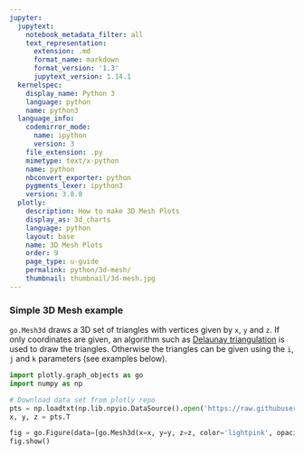 ```yaml
---
jupyter:
  jupytext:
    notebook_metadata_filter: all
    text_representation:
      extension: .md
      format_name: markdown
      format_version: '1.3'
      jupytext_version: 1.14.1
  kernelspec:
    display_name: Python 3
    language: python
    name: python3
  language_info:
    codemirror_mode:
      name: ipython
      version: 3
    file_extension: .py
    mimetype: text/x-python
    name: python
    nbconvert_exporter: python
    pygments_lexer: ipython3
    version: 3.8.8
  plotly:
    description: How to make 3D Mesh Plots
    display_as: 3d_charts
    language: python
    layout: base
    name: 3D Mesh Plots
    order: 9
    page_type: u-guide
    permalink: python/3d-mesh/
    thumbnail: thumbnail/3d-mesh.jpg
---
```


### Simple 3D Mesh example ###

`go.Mesh3d` draws a 3D set of triangles with vertices given by `x`, `y` and `z`. If only coordinates are given, an algorithm such as [Delaunay triangulation](https://en.wikipedia.org/wiki/Delaunay_triangulation) is used to draw the triangles. Otherwise the triangles can be given using the `i`, `j` and `k` parameters (see examples below).

```python
import plotly.graph_objects as go
import numpy as np

# Download data set from plotly repo
pts = np.loadtxt(np.lib.npyio.DataSource().open('https://raw.githubusercontent.com/plotly/datasets/master/mesh_dataset.txt'))
x, y, z = pts.T

fig = go.Figure(data=[go.Mesh3d(x=x, y=y, z=z, color='lightpink', opacity=0.50)])
fig.show()
```
<div>                        <script type="text/javascript">window.PlotlyConfig = {MathJaxConfig: 'local'};</script>
        <script charset="utf-8" src="https://cdn.plot.ly/plotly-3.1.0.min.js" integrity="sha256-Ei4740bWZhaUTQuD6q9yQlgVCMPBz6CZWhevDYPv93A=" crossorigin="anonymous"></script>                <div id="plotly-div-1" class="plotly-graph-div" style="height:100%; width:100%;"></div>            <script type="text/javascript">                window.PLOTLYENV=window.PLOTLYENV || {};                                if (document.getElementById("plotly-div-1")) {                    Plotly.newPlot(                        "plotly-div-1",                        [{"color":"lightpink","opacity":0.5,"x":{"dtype":"f8","bdata":"PrDjv0AQ5j\u002fgZYaNsn7eP\u002fTDCOHRxuI\u002fZi5weawZ8T\u002ff+NozSwL3Px3MJsCwvPc\u002fTFXa4hqf8j\u002fx8QnZedv3P1WjVwOUhv8\u002fYcQ+ARRj\u002fz8j+N9Kdiz9PxcQWg9f5v0\u002fHhuBeF3\u002f9j8exTnq6PjzPwWoqWVrvfE\u002fGR2QhH27+j+dnKG44w34PyQqVDcXf\u002fY\u002fDAdCsoCJ\u002fz9CJEOOraf9P982UyEeyfU\u002f9MKdCyM98j97h9uhYTH\u002fP5WbqKW5lQJA2nQEcLN4BEB7Ss6JPTQFQGzPLAlQcwNAYvay7bQ1AEBxIY\u002fgRor\u002fP\u002fchb7n6sfI\u002fsi5uowF89T9Ple8ZiRDyPw3GiESh5es\u002fgqynVl9d6z9SuB6F61HZP+tVZHRA0vA\u002fVHHjFvPz9D+Yw+47hgf+P2tiga\u002fo9gRAKjv9oC4SBEDeyafHtiwFQMKlY84zlgNAA85SspzE+T9+ObNdoc\u002f+P6hXyjLEsf4\u002fhjsXRnqR\u002fj\u002fyCdl5G5sDQHKIuDmVDANAZohjXdxGAUDYg0nx8QkDQCLjUSrhCQJAj8L1KFyPAkAtQrEVNC37PyQKLev+cfg\u002fOs\u002fYl2x8+D9UqdkDrcD6P14T0hqDjvg\u002fghspWyQt\u002fj8NcEG2LH8AQNBf6BGjBwFANPYlGw92AEDEeqNWmD4BQDoF+dnIlQVAaqFkcmqHCEA7\u002faAuUmgPQKX0TC8x9hBAlj0JbM5BD0Beud42UwEOQGeAC7JlWQdANV1PdF3YB0AF\u002fBpJgvAHQDtT6LzGrgVAKXtLOV+MBUDuCRLb3eMCQHP3OT5aXP4\u002fITtvY7PDAkAHflTDfg8AQITVWMLamPk\u002fQkP\u002fBBfr8j9kldIzvYT3P4oipG5nX\u002fc\u002fAfvo1JXP8T+hEAGHUCXsP8TMPo9RnvU\u002f9+Y3TDRI9j\u002f4F0FjJtH+P5ePpKSHYfM\u002fZOlDF9Q37T+JsyJqos\u002f1P+wWgbG+QQBATdnpB3XR+z9716Avvf3zP2yXNhyWhuM\u002fMnOBy2NN6z\u002fHD5VGzGzpP2UcI9kjVOQ\u002fIxEawcZ14T9yo8haQ6nBPyJseHqlrOE\u002fBg\u002fTvrm\u002f2j8="},"y":{"dtype":"f8","bdata":"ABsQIa6cjb\u002fcuMX83NDEP82wUdZvJro\u002fcO8a9KW35T997C5QUuDlPx8sY0M3+8E\u002fe9l22hoRwD8xsfm4NlTUP97GZkeq79g\u002fEATI0LGDwj9MNbOWAtLTPyVATS1b68U\u002fDk5Ev7b+6D+v7ILBNXfbP1RW0\u002fVE180\u002fWOIBZVOutL9dMSO8PQjHv5IgXAGFepo\u002fvFtZorPM0z+pwTQMHxHlP3eC\u002fde5adw\u002fUgslk1O79D+t3AvMCoXwP+pb5nRZTOU\u002f+Db92Y8UzT8D0v4HWCvqP6Rt\u002fInKBvM\u002fFJLM6h2u8j+bWUsBaf\u002ffP1K5iVqa2+U\u002foZ+p1y2C5T86W0BoPXzHP0aZDTLJyLE\u002fStQLPs3J4j\u002fik04kmGrjPwRZT62+uuk\u002fFD\u002fG3LWE5T+C\u002fde5aTPgP6GCwwsi0uE\u002fPLznwHKE3D+\u002ftRMlIZHEP0iLM4Y5QWu\u002fCyjU00fgnz8cB14td2bav9+kaVA0D9a\u002f3NYWnpeKz7+044bfTTfnvyjv42iObPO\u002fAwgfSrRk+L+0Imqiz4f9vy4gtB6+TPS\u002fdmwE4nW98r\u002fswDkjSrvzvyRCI9i4\u002fvW\u002fqZ83Famw9b\u002f44SAhylfyvyLgEKrUrPK\u002fEvsEUIys67\u002ftZdtpa0Tfv7r4254gscM\u002f4ue\u002fB69d0z8TgeofRDLiPyxGXWvvU8c\u002f3ZiesMQD4j\u002f0\u002fj9OmDDQPzigpSvYRsy\u002fFQK5xJEH1b\u002fkLOxph7\u002fIv8VztoDQes6\u002fJ2w\u002fGePD0D8UJoxmZfu0Py+ob5nTZd+\u002fKh4X1SKi0L9WZHRAEvbHv4ZzDTM0nqC\u002faccNv5tuqT\u002fxnZj1Yii\u002fPyxlGeJYF7u\u002fy0i9p3La57\u002fVy+80mXHpv\u002fnaM0sC1Ny\u002f\u002fFbrxOV44L\u002fFc7aA0Hrkv6a3PxcNGdW\u002fY1+y8WCLy78vbqMBvAXYvwuz0M5pVvO\u002f0A1N2ekH8b8LKT+p9mn1vzYgQlw5e\u002fa\u002fstR6v9FO97900CUcesv0v7poyHiUyvO\u002feO+oMSHm3r\u002fXMa64OCrWvxE10eejDOa\u002fNnNIaqHk6r9vKlJhbKHyv8a\u002fz7hw4PO\u002f9ODurN22\u002fL8="},"z":{"dtype":"f8","bdata":"niXICKhw2z\u002fWcfxQacTcP4mWPJ6Wn+g\u002fNSTusfRh8D\u002fueJPfohPoP4ttUtFYO\u002fY\u002fLV4sDJGT8T+5OZUMAFXoP8fZdARwM+Q\u002fvcgE\u002fBpJ0D96Nqs+V1vDP\u002ftXVpqUgsS\u002f7WRwlLw64r89fQT+8HPpv6rTgayn1ue\u002fW0QUkzdA6r+kUBa+vlbpv0bOwp52+O6\u002f8bp+wW7Y5L8PRYE+kSflv7oQqz\u002fCMMC\u002fzuLFwhA5vT+4c2GkF7XaPwH4p1SJsuM\u002fgjl6\u002fN6m2D\u002fy7PKtD+vHP0ku\u002fyH99rW\u002fUtSZe0j4vr\u002fD1JY6yOuhv6wb746M1dO\u002fNwAbECGuyr8czvxqDhDfvx\u002fXhopxfue\u002fJ0pCIm1j4r8ujspN1BLwvziB6bRuA\u002fS\u002fhbUxdsLL8r+Fd7mI7wT2v9hit88qc\u002fi\u002fqRWm7zUE+L9Qi8HDtK\u002f5v3tq9dVVAf6\u002fGonQCDaOAMBhbvdynxwBwIUlHlA2ZQLA6lxRSgj2AcBV+3Q8ZqAGwNmyfF2GfwbAhIB8CRX8BsAx7gbRWhEGwEjeOZShKgjAyAbSxabVDMBDxqNUwvMKwOZ1xCEbKAvA6N7DJcddCsA89x4uOU4IwEROX8\u002fXLA3Ax7q4jQYwDMBsdqT6zi8KwN3PKcjPpgjAzF1LyAedBcBGXtbEAr8FwD0pkxraAAfA1J0nnrNFB8DtuUxNghcIwMvz4O6sXQbA5+CZ0CRxA8BREaeTbFUBwPD8ogT9JQHAGNLhIYy\u002fAcCEhChf0GIBwNnts8pMaf2\u002fKZfGL7zS+b8gX0IFh1fzv5M16iEaXem\u002fUN8yp8ui8r+gUbr0L0nxv6Tk1TkGZPG\u002figPo9\u002f0b7L+a7J+nAQPiv4Z1492RMeO\u002f4Ec17PdE4L\u002fW5ZSAmITlv2vVrglpjeq\u002fll6bjZUY47+YbaetEcHhvwWjkjoBzeG\u002f4BPrVPme37\u002fxgR3\u002fBYLOv8VztoDQetW\u002fxSCwcmiRnT\u002fKplzhXS66P5MYBFYOLdQ\u002f1J6Sc2IPxT9XBWoxeJjdv7luSnmthN+\u002fmYBfI0kQ1r\u002fpKAezCTDhvz6WPnRBfd6\u002f7GrylNV00r8="},"type":"mesh3d"}],                        {"template":{"data":{"histogram2dcontour":[{"type":"histogram2dcontour","colorbar":{"outlinewidth":0,"ticks":""},"colorscale":[[0.0,"#0d0887"],[0.1111111111111111,"#46039f"],[0.2222222222222222,"#7201a8"],[0.3333333333333333,"#9c179e"],[0.4444444444444444,"#bd3786"],[0.5555555555555556,"#d8576b"],[0.6666666666666666,"#ed7953"],[0.7777777777777778,"#fb9f3a"],[0.8888888888888888,"#fdca26"],[1.0,"#f0f921"]]}],"choropleth":[{"type":"choropleth","colorbar":{"outlinewidth":0,"ticks":""}}],"histogram2d":[{"type":"histogram2d","colorbar":{"outlinewidth":0,"ticks":""},"colorscale":[[0.0,"#0d0887"],[0.1111111111111111,"#46039f"],[0.2222222222222222,"#7201a8"],[0.3333333333333333,"#9c179e"],[0.4444444444444444,"#bd3786"],[0.5555555555555556,"#d8576b"],[0.6666666666666666,"#ed7953"],[0.7777777777777778,"#fb9f3a"],[0.8888888888888888,"#fdca26"],[1.0,"#f0f921"]]}],"heatmap":[{"type":"heatmap","colorbar":{"outlinewidth":0,"ticks":""},"colorscale":[[0.0,"#0d0887"],[0.1111111111111111,"#46039f"],[0.2222222222222222,"#7201a8"],[0.3333333333333333,"#9c179e"],[0.4444444444444444,"#bd3786"],[0.5555555555555556,"#d8576b"],[0.6666666666666666,"#ed7953"],[0.7777777777777778,"#fb9f3a"],[0.8888888888888888,"#fdca26"],[1.0,"#f0f921"]]}],"contourcarpet":[{"type":"contourcarpet","colorbar":{"outlinewidth":0,"ticks":""}}],"contour":[{"type":"contour","colorbar":{"outlinewidth":0,"ticks":""},"colorscale":[[0.0,"#0d0887"],[0.1111111111111111,"#46039f"],[0.2222222222222222,"#7201a8"],[0.3333333333333333,"#9c179e"],[0.4444444444444444,"#bd3786"],[0.5555555555555556,"#d8576b"],[0.6666666666666666,"#ed7953"],[0.7777777777777778,"#fb9f3a"],[0.8888888888888888,"#fdca26"],[1.0,"#f0f921"]]}],"surface":[{"type":"surface","colorbar":{"outlinewidth":0,"ticks":""},"colorscale":[[0.0,"#0d0887"],[0.1111111111111111,"#46039f"],[0.2222222222222222,"#7201a8"],[0.3333333333333333,"#9c179e"],[0.4444444444444444,"#bd3786"],[0.5555555555555556,"#d8576b"],[0.6666666666666666,"#ed7953"],[0.7777777777777778,"#fb9f3a"],[0.8888888888888888,"#fdca26"],[1.0,"#f0f921"]]}],"mesh3d":[{"type":"mesh3d","colorbar":{"outlinewidth":0,"ticks":""}}],"scatter":[{"fillpattern":{"fillmode":"overlay","size":10,"solidity":0.2},"type":"scatter"}],"parcoords":[{"type":"parcoords","line":{"colorbar":{"outlinewidth":0,"ticks":""}}}],"scatterpolargl":[{"type":"scatterpolargl","marker":{"colorbar":{"outlinewidth":0,"ticks":""}}}],"bar":[{"error_x":{"color":"#2a3f5f"},"error_y":{"color":"#2a3f5f"},"marker":{"line":{"color":"#E5ECF6","width":0.5},"pattern":{"fillmode":"overlay","size":10,"solidity":0.2}},"type":"bar"}],"scattergeo":[{"type":"scattergeo","marker":{"colorbar":{"outlinewidth":0,"ticks":""}}}],"scatterpolar":[{"type":"scatterpolar","marker":{"colorbar":{"outlinewidth":0,"ticks":""}}}],"histogram":[{"marker":{"pattern":{"fillmode":"overlay","size":10,"solidity":0.2}},"type":"histogram"}],"scattergl":[{"type":"scattergl","marker":{"colorbar":{"outlinewidth":0,"ticks":""}}}],"scatter3d":[{"type":"scatter3d","line":{"colorbar":{"outlinewidth":0,"ticks":""}},"marker":{"colorbar":{"outlinewidth":0,"ticks":""}}}],"scattermap":[{"type":"scattermap","marker":{"colorbar":{"outlinewidth":0,"ticks":""}}}],"scattermapbox":[{"type":"scattermapbox","marker":{"colorbar":{"outlinewidth":0,"ticks":""}}}],"scatterternary":[{"type":"scatterternary","marker":{"colorbar":{"outlinewidth":0,"ticks":""}}}],"scattercarpet":[{"type":"scattercarpet","marker":{"colorbar":{"outlinewidth":0,"ticks":""}}}],"carpet":[{"aaxis":{"endlinecolor":"#2a3f5f","gridcolor":"white","linecolor":"white","minorgridcolor":"white","startlinecolor":"#2a3f5f"},"baxis":{"endlinecolor":"#2a3f5f","gridcolor":"white","linecolor":"white","minorgridcolor":"white","startlinecolor":"#2a3f5f"},"type":"carpet"}],"table":[{"cells":{"fill":{"color":"#EBF0F8"},"line":{"color":"white"}},"header":{"fill":{"color":"#C8D4E3"},"line":{"color":"white"}},"type":"table"}],"barpolar":[{"marker":{"line":{"color":"#E5ECF6","width":0.5},"pattern":{"fillmode":"overlay","size":10,"solidity":0.2}},"type":"barpolar"}],"pie":[{"automargin":true,"type":"pie"}]},"layout":{"autotypenumbers":"strict","colorway":["#636efa","#EF553B","#00cc96","#ab63fa","#FFA15A","#19d3f3","#FF6692","#B6E880","#FF97FF","#FECB52"],"font":{"color":"#2a3f5f"},"hovermode":"closest","hoverlabel":{"align":"left"},"paper_bgcolor":"white","plot_bgcolor":"#E5ECF6","polar":{"bgcolor":"#E5ECF6","angularaxis":{"gridcolor":"white","linecolor":"white","ticks":""},"radialaxis":{"gridcolor":"white","linecolor":"white","ticks":""}},"ternary":{"bgcolor":"#E5ECF6","aaxis":{"gridcolor":"white","linecolor":"white","ticks":""},"baxis":{"gridcolor":"white","linecolor":"white","ticks":""},"caxis":{"gridcolor":"white","linecolor":"white","ticks":""}},"coloraxis":{"colorbar":{"outlinewidth":0,"ticks":""}},"colorscale":{"sequential":[[0.0,"#0d0887"],[0.1111111111111111,"#46039f"],[0.2222222222222222,"#7201a8"],[0.3333333333333333,"#9c179e"],[0.4444444444444444,"#bd3786"],[0.5555555555555556,"#d8576b"],[0.6666666666666666,"#ed7953"],[0.7777777777777778,"#fb9f3a"],[0.8888888888888888,"#fdca26"],[1.0,"#f0f921"]],"sequentialminus":[[0.0,"#0d0887"],[0.1111111111111111,"#46039f"],[0.2222222222222222,"#7201a8"],[0.3333333333333333,"#9c179e"],[0.4444444444444444,"#bd3786"],[0.5555555555555556,"#d8576b"],[0.6666666666666666,"#ed7953"],[0.7777777777777778,"#fb9f3a"],[0.8888888888888888,"#fdca26"],[1.0,"#f0f921"]],"diverging":[[0,"#8e0152"],[0.1,"#c51b7d"],[0.2,"#de77ae"],[0.3,"#f1b6da"],[0.4,"#fde0ef"],[0.5,"#f7f7f7"],[0.6,"#e6f5d0"],[0.7,"#b8e186"],[0.8,"#7fbc41"],[0.9,"#4d9221"],[1,"#276419"]]},"xaxis":{"gridcolor":"white","linecolor":"white","ticks":"","title":{"standoff":15},"zerolinecolor":"white","automargin":true,"zerolinewidth":2},"yaxis":{"gridcolor":"white","linecolor":"white","ticks":"","title":{"standoff":15},"zerolinecolor":"white","automargin":true,"zerolinewidth":2},"scene":{"xaxis":{"backgroundcolor":"#E5ECF6","gridcolor":"white","linecolor":"white","showbackground":true,"ticks":"","zerolinecolor":"white","gridwidth":2},"yaxis":{"backgroundcolor":"#E5ECF6","gridcolor":"white","linecolor":"white","showbackground":true,"ticks":"","zerolinecolor":"white","gridwidth":2},"zaxis":{"backgroundcolor":"#E5ECF6","gridcolor":"white","linecolor":"white","showbackground":true,"ticks":"","zerolinecolor":"white","gridwidth":2}},"shapedefaults":{"line":{"color":"#2a3f5f"}},"annotationdefaults":{"arrowcolor":"#2a3f5f","arrowhead":0,"arrowwidth":1},"geo":{"bgcolor":"white","landcolor":"#E5ECF6","subunitcolor":"white","showland":true,"showlakes":true,"lakecolor":"white"},"title":{"x":0.05},"mapbox":{"style":"light"}}}},                        {"responsive": true}                    )                };            </script>        </div>

### 3D Mesh example with Alphahull


The `alphahull` parameter sets the shape of the mesh. If the value is -1 (default value) then [Delaunay triangulation](https://en.wikipedia.org/wiki/Delaunay_triangulation) is used. If >0 then the [alpha-shape algorithm](https://en.wikipedia.org/wiki/Alpha_shape) is used. If 0, the [convex hull](https://en.wikipedia.org/wiki/Convex_hull) is represented (resulting in a convex body).

```python
import plotly.graph_objects as go
import numpy as np

pts = np.loadtxt(np.lib.npyio.DataSource().open('https://raw.githubusercontent.com/plotly/datasets/master/mesh_dataset.txt'))
x, y, z = pts.T

fig = go.Figure(data=[go.Mesh3d(x=x, y=y, z=z,
                   alphahull=5,
                   opacity=0.4,
                   color='cyan')])
fig.show()
```
<div>                        <script type="text/javascript">window.PlotlyConfig = {MathJaxConfig: 'local'};</script>
        <script charset="utf-8" src="https://cdn.plot.ly/plotly-3.1.0.min.js" integrity="sha256-Ei4740bWZhaUTQuD6q9yQlgVCMPBz6CZWhevDYPv93A=" crossorigin="anonymous"></script>                <div id="plotly-div-2" class="plotly-graph-div" style="height:100%; width:100%;"></div>            <script type="text/javascript">                window.PLOTLYENV=window.PLOTLYENV || {};                                if (document.getElementById("plotly-div-2")) {                    Plotly.newPlot(                        "plotly-div-2",                        [{"alphahull":5,"color":"cyan","opacity":0.4,"x":{"dtype":"f8","bdata":"PrDjv0AQ5j\u002fgZYaNsn7eP\u002fTDCOHRxuI\u002fZi5weawZ8T\u002ff+NozSwL3Px3MJsCwvPc\u002fTFXa4hqf8j\u002fx8QnZedv3P1WjVwOUhv8\u002fYcQ+ARRj\u002fz8j+N9Kdiz9PxcQWg9f5v0\u002fHhuBeF3\u002f9j8exTnq6PjzPwWoqWVrvfE\u002fGR2QhH27+j+dnKG44w34PyQqVDcXf\u002fY\u002fDAdCsoCJ\u002fz9CJEOOraf9P982UyEeyfU\u002f9MKdCyM98j97h9uhYTH\u002fP5WbqKW5lQJA2nQEcLN4BEB7Ss6JPTQFQGzPLAlQcwNAYvay7bQ1AEBxIY\u002fgRor\u002fP\u002fchb7n6sfI\u002fsi5uowF89T9Ple8ZiRDyPw3GiESh5es\u002fgqynVl9d6z9SuB6F61HZP+tVZHRA0vA\u002fVHHjFvPz9D+Yw+47hgf+P2tiga\u002fo9gRAKjv9oC4SBEDeyafHtiwFQMKlY84zlgNAA85SspzE+T9+ObNdoc\u002f+P6hXyjLEsf4\u002fhjsXRnqR\u002fj\u002fyCdl5G5sDQHKIuDmVDANAZohjXdxGAUDYg0nx8QkDQCLjUSrhCQJAj8L1KFyPAkAtQrEVNC37PyQKLev+cfg\u002fOs\u002fYl2x8+D9UqdkDrcD6P14T0hqDjvg\u002fghspWyQt\u002fj8NcEG2LH8AQNBf6BGjBwFANPYlGw92AEDEeqNWmD4BQDoF+dnIlQVAaqFkcmqHCEA7\u002faAuUmgPQKX0TC8x9hBAlj0JbM5BD0Beud42UwEOQGeAC7JlWQdANV1PdF3YB0AF\u002fBpJgvAHQDtT6LzGrgVAKXtLOV+MBUDuCRLb3eMCQHP3OT5aXP4\u002fITtvY7PDAkAHflTDfg8AQITVWMLamPk\u002fQkP\u002fBBfr8j9kldIzvYT3P4oipG5nX\u002fc\u002fAfvo1JXP8T+hEAGHUCXsP8TMPo9RnvU\u002f9+Y3TDRI9j\u002f4F0FjJtH+P5ePpKSHYfM\u002fZOlDF9Q37T+JsyJqos\u002f1P+wWgbG+QQBATdnpB3XR+z9716Avvf3zP2yXNhyWhuM\u002fMnOBy2NN6z\u002fHD5VGzGzpP2UcI9kjVOQ\u002fIxEawcZ14T9yo8haQ6nBPyJseHqlrOE\u002fBg\u002fTvrm\u002f2j8="},"y":{"dtype":"f8","bdata":"ABsQIa6cjb\u002fcuMX83NDEP82wUdZvJro\u002fcO8a9KW35T997C5QUuDlPx8sY0M3+8E\u002fe9l22hoRwD8xsfm4NlTUP97GZkeq79g\u002fEATI0LGDwj9MNbOWAtLTPyVATS1b68U\u002fDk5Ev7b+6D+v7ILBNXfbP1RW0\u002fVE180\u002fWOIBZVOutL9dMSO8PQjHv5IgXAGFepo\u002fvFtZorPM0z+pwTQMHxHlP3eC\u002fde5adw\u002fUgslk1O79D+t3AvMCoXwP+pb5nRZTOU\u002f+Db92Y8UzT8D0v4HWCvqP6Rt\u002fInKBvM\u002fFJLM6h2u8j+bWUsBaf\u002ffP1K5iVqa2+U\u002foZ+p1y2C5T86W0BoPXzHP0aZDTLJyLE\u002fStQLPs3J4j\u002fik04kmGrjPwRZT62+uuk\u002fFD\u002fG3LWE5T+C\u002fde5aTPgP6GCwwsi0uE\u002fPLznwHKE3D+\u002ftRMlIZHEP0iLM4Y5QWu\u002fCyjU00fgnz8cB14td2bav9+kaVA0D9a\u002f3NYWnpeKz7+044bfTTfnvyjv42iObPO\u002fAwgfSrRk+L+0Imqiz4f9vy4gtB6+TPS\u002fdmwE4nW98r\u002fswDkjSrvzvyRCI9i4\u002fvW\u002fqZ83Famw9b\u002f44SAhylfyvyLgEKrUrPK\u002fEvsEUIys67\u002ftZdtpa0Tfv7r4254gscM\u002f4ue\u002fB69d0z8TgeofRDLiPyxGXWvvU8c\u002f3ZiesMQD4j\u002f0\u002fj9OmDDQPzigpSvYRsy\u002fFQK5xJEH1b\u002fkLOxph7\u002fIv8VztoDQes6\u002fJ2w\u002fGePD0D8UJoxmZfu0Py+ob5nTZd+\u002fKh4X1SKi0L9WZHRAEvbHv4ZzDTM0nqC\u002faccNv5tuqT\u002fxnZj1Yii\u002fPyxlGeJYF7u\u002fy0i9p3La57\u002fVy+80mXHpv\u002fnaM0sC1Ny\u002f\u002fFbrxOV44L\u002fFc7aA0Hrkv6a3PxcNGdW\u002fY1+y8WCLy78vbqMBvAXYvwuz0M5pVvO\u002f0A1N2ekH8b8LKT+p9mn1vzYgQlw5e\u002fa\u002fstR6v9FO97900CUcesv0v7poyHiUyvO\u002feO+oMSHm3r\u002fXMa64OCrWvxE10eejDOa\u002fNnNIaqHk6r9vKlJhbKHyv8a\u002fz7hw4PO\u002f9ODurN22\u002fL8="},"z":{"dtype":"f8","bdata":"niXICKhw2z\u002fWcfxQacTcP4mWPJ6Wn+g\u002fNSTusfRh8D\u002fueJPfohPoP4ttUtFYO\u002fY\u002fLV4sDJGT8T+5OZUMAFXoP8fZdARwM+Q\u002fvcgE\u002fBpJ0D96Nqs+V1vDP\u002ftXVpqUgsS\u002f7WRwlLw64r89fQT+8HPpv6rTgayn1ue\u002fW0QUkzdA6r+kUBa+vlbpv0bOwp52+O6\u002f8bp+wW7Y5L8PRYE+kSflv7oQqz\u002fCMMC\u002fzuLFwhA5vT+4c2GkF7XaPwH4p1SJsuM\u002fgjl6\u002fN6m2D\u002fy7PKtD+vHP0ku\u002fyH99rW\u002fUtSZe0j4vr\u002fD1JY6yOuhv6wb746M1dO\u002fNwAbECGuyr8czvxqDhDfvx\u002fXhopxfue\u002fJ0pCIm1j4r8ujspN1BLwvziB6bRuA\u002fS\u002fhbUxdsLL8r+Fd7mI7wT2v9hit88qc\u002fi\u002fqRWm7zUE+L9Qi8HDtK\u002f5v3tq9dVVAf6\u002fGonQCDaOAMBhbvdynxwBwIUlHlA2ZQLA6lxRSgj2AcBV+3Q8ZqAGwNmyfF2GfwbAhIB8CRX8BsAx7gbRWhEGwEjeOZShKgjAyAbSxabVDMBDxqNUwvMKwOZ1xCEbKAvA6N7DJcddCsA89x4uOU4IwEROX8\u002fXLA3Ax7q4jQYwDMBsdqT6zi8KwN3PKcjPpgjAzF1LyAedBcBGXtbEAr8FwD0pkxraAAfA1J0nnrNFB8DtuUxNghcIwMvz4O6sXQbA5+CZ0CRxA8BREaeTbFUBwPD8ogT9JQHAGNLhIYy\u002fAcCEhChf0GIBwNnts8pMaf2\u002fKZfGL7zS+b8gX0IFh1fzv5M16iEaXem\u002fUN8yp8ui8r+gUbr0L0nxv6Tk1TkGZPG\u002figPo9\u002f0b7L+a7J+nAQPiv4Z1492RMeO\u002f4Ec17PdE4L\u002fW5ZSAmITlv2vVrglpjeq\u002fll6bjZUY47+YbaetEcHhvwWjkjoBzeG\u002f4BPrVPme37\u002fxgR3\u002fBYLOv8VztoDQetW\u002fxSCwcmiRnT\u002fKplzhXS66P5MYBFYOLdQ\u002f1J6Sc2IPxT9XBWoxeJjdv7luSnmthN+\u002fmYBfI0kQ1r\u002fpKAezCTDhvz6WPnRBfd6\u002f7GrylNV00r8="},"type":"mesh3d"}],                        {"template":{"data":{"histogram2dcontour":[{"type":"histogram2dcontour","colorbar":{"outlinewidth":0,"ticks":""},"colorscale":[[0.0,"#0d0887"],[0.1111111111111111,"#46039f"],[0.2222222222222222,"#7201a8"],[0.3333333333333333,"#9c179e"],[0.4444444444444444,"#bd3786"],[0.5555555555555556,"#d8576b"],[0.6666666666666666,"#ed7953"],[0.7777777777777778,"#fb9f3a"],[0.8888888888888888,"#fdca26"],[1.0,"#f0f921"]]}],"choropleth":[{"type":"choropleth","colorbar":{"outlinewidth":0,"ticks":""}}],"histogram2d":[{"type":"histogram2d","colorbar":{"outlinewidth":0,"ticks":""},"colorscale":[[0.0,"#0d0887"],[0.1111111111111111,"#46039f"],[0.2222222222222222,"#7201a8"],[0.3333333333333333,"#9c179e"],[0.4444444444444444,"#bd3786"],[0.5555555555555556,"#d8576b"],[0.6666666666666666,"#ed7953"],[0.7777777777777778,"#fb9f3a"],[0.8888888888888888,"#fdca26"],[1.0,"#f0f921"]]}],"heatmap":[{"type":"heatmap","colorbar":{"outlinewidth":0,"ticks":""},"colorscale":[[0.0,"#0d0887"],[0.1111111111111111,"#46039f"],[0.2222222222222222,"#7201a8"],[0.3333333333333333,"#9c179e"],[0.4444444444444444,"#bd3786"],[0.5555555555555556,"#d8576b"],[0.6666666666666666,"#ed7953"],[0.7777777777777778,"#fb9f3a"],[0.8888888888888888,"#fdca26"],[1.0,"#f0f921"]]}],"contourcarpet":[{"type":"contourcarpet","colorbar":{"outlinewidth":0,"ticks":""}}],"contour":[{"type":"contour","colorbar":{"outlinewidth":0,"ticks":""},"colorscale":[[0.0,"#0d0887"],[0.1111111111111111,"#46039f"],[0.2222222222222222,"#7201a8"],[0.3333333333333333,"#9c179e"],[0.4444444444444444,"#bd3786"],[0.5555555555555556,"#d8576b"],[0.6666666666666666,"#ed7953"],[0.7777777777777778,"#fb9f3a"],[0.8888888888888888,"#fdca26"],[1.0,"#f0f921"]]}],"surface":[{"type":"surface","colorbar":{"outlinewidth":0,"ticks":""},"colorscale":[[0.0,"#0d0887"],[0.1111111111111111,"#46039f"],[0.2222222222222222,"#7201a8"],[0.3333333333333333,"#9c179e"],[0.4444444444444444,"#bd3786"],[0.5555555555555556,"#d8576b"],[0.6666666666666666,"#ed7953"],[0.7777777777777778,"#fb9f3a"],[0.8888888888888888,"#fdca26"],[1.0,"#f0f921"]]}],"mesh3d":[{"type":"mesh3d","colorbar":{"outlinewidth":0,"ticks":""}}],"scatter":[{"fillpattern":{"fillmode":"overlay","size":10,"solidity":0.2},"type":"scatter"}],"parcoords":[{"type":"parcoords","line":{"colorbar":{"outlinewidth":0,"ticks":""}}}],"scatterpolargl":[{"type":"scatterpolargl","marker":{"colorbar":{"outlinewidth":0,"ticks":""}}}],"bar":[{"error_x":{"color":"#2a3f5f"},"error_y":{"color":"#2a3f5f"},"marker":{"line":{"color":"#E5ECF6","width":0.5},"pattern":{"fillmode":"overlay","size":10,"solidity":0.2}},"type":"bar"}],"scattergeo":[{"type":"scattergeo","marker":{"colorbar":{"outlinewidth":0,"ticks":""}}}],"scatterpolar":[{"type":"scatterpolar","marker":{"colorbar":{"outlinewidth":0,"ticks":""}}}],"histogram":[{"marker":{"pattern":{"fillmode":"overlay","size":10,"solidity":0.2}},"type":"histogram"}],"scattergl":[{"type":"scattergl","marker":{"colorbar":{"outlinewidth":0,"ticks":""}}}],"scatter3d":[{"type":"scatter3d","line":{"colorbar":{"outlinewidth":0,"ticks":""}},"marker":{"colorbar":{"outlinewidth":0,"ticks":""}}}],"scattermap":[{"type":"scattermap","marker":{"colorbar":{"outlinewidth":0,"ticks":""}}}],"scattermapbox":[{"type":"scattermapbox","marker":{"colorbar":{"outlinewidth":0,"ticks":""}}}],"scatterternary":[{"type":"scatterternary","marker":{"colorbar":{"outlinewidth":0,"ticks":""}}}],"scattercarpet":[{"type":"scattercarpet","marker":{"colorbar":{"outlinewidth":0,"ticks":""}}}],"carpet":[{"aaxis":{"endlinecolor":"#2a3f5f","gridcolor":"white","linecolor":"white","minorgridcolor":"white","startlinecolor":"#2a3f5f"},"baxis":{"endlinecolor":"#2a3f5f","gridcolor":"white","linecolor":"white","minorgridcolor":"white","startlinecolor":"#2a3f5f"},"type":"carpet"}],"table":[{"cells":{"fill":{"color":"#EBF0F8"},"line":{"color":"white"}},"header":{"fill":{"color":"#C8D4E3"},"line":{"color":"white"}},"type":"table"}],"barpolar":[{"marker":{"line":{"color":"#E5ECF6","width":0.5},"pattern":{"fillmode":"overlay","size":10,"solidity":0.2}},"type":"barpolar"}],"pie":[{"automargin":true,"type":"pie"}]},"layout":{"autotypenumbers":"strict","colorway":["#636efa","#EF553B","#00cc96","#ab63fa","#FFA15A","#19d3f3","#FF6692","#B6E880","#FF97FF","#FECB52"],"font":{"color":"#2a3f5f"},"hovermode":"closest","hoverlabel":{"align":"left"},"paper_bgcolor":"white","plot_bgcolor":"#E5ECF6","polar":{"bgcolor":"#E5ECF6","angularaxis":{"gridcolor":"white","linecolor":"white","ticks":""},"radialaxis":{"gridcolor":"white","linecolor":"white","ticks":""}},"ternary":{"bgcolor":"#E5ECF6","aaxis":{"gridcolor":"white","linecolor":"white","ticks":""},"baxis":{"gridcolor":"white","linecolor":"white","ticks":""},"caxis":{"gridcolor":"white","linecolor":"white","ticks":""}},"coloraxis":{"colorbar":{"outlinewidth":0,"ticks":""}},"colorscale":{"sequential":[[0.0,"#0d0887"],[0.1111111111111111,"#46039f"],[0.2222222222222222,"#7201a8"],[0.3333333333333333,"#9c179e"],[0.4444444444444444,"#bd3786"],[0.5555555555555556,"#d8576b"],[0.6666666666666666,"#ed7953"],[0.7777777777777778,"#fb9f3a"],[0.8888888888888888,"#fdca26"],[1.0,"#f0f921"]],"sequentialminus":[[0.0,"#0d0887"],[0.1111111111111111,"#46039f"],[0.2222222222222222,"#7201a8"],[0.3333333333333333,"#9c179e"],[0.4444444444444444,"#bd3786"],[0.5555555555555556,"#d8576b"],[0.6666666666666666,"#ed7953"],[0.7777777777777778,"#fb9f3a"],[0.8888888888888888,"#fdca26"],[1.0,"#f0f921"]],"diverging":[[0,"#8e0152"],[0.1,"#c51b7d"],[0.2,"#de77ae"],[0.3,"#f1b6da"],[0.4,"#fde0ef"],[0.5,"#f7f7f7"],[0.6,"#e6f5d0"],[0.7,"#b8e186"],[0.8,"#7fbc41"],[0.9,"#4d9221"],[1,"#276419"]]},"xaxis":{"gridcolor":"white","linecolor":"white","ticks":"","title":{"standoff":15},"zerolinecolor":"white","automargin":true,"zerolinewidth":2},"yaxis":{"gridcolor":"white","linecolor":"white","ticks":"","title":{"standoff":15},"zerolinecolor":"white","automargin":true,"zerolinewidth":2},"scene":{"xaxis":{"backgroundcolor":"#E5ECF6","gridcolor":"white","linecolor":"white","showbackground":true,"ticks":"","zerolinecolor":"white","gridwidth":2},"yaxis":{"backgroundcolor":"#E5ECF6","gridcolor":"white","linecolor":"white","showbackground":true,"ticks":"","zerolinecolor":"white","gridwidth":2},"zaxis":{"backgroundcolor":"#E5ECF6","gridcolor":"white","linecolor":"white","showbackground":true,"ticks":"","zerolinecolor":"white","gridwidth":2}},"shapedefaults":{"line":{"color":"#2a3f5f"}},"annotationdefaults":{"arrowcolor":"#2a3f5f","arrowhead":0,"arrowwidth":1},"geo":{"bgcolor":"white","landcolor":"#E5ECF6","subunitcolor":"white","showland":true,"showlakes":true,"lakecolor":"white"},"title":{"x":0.05},"mapbox":{"style":"light"}}}},                        {"responsive": true}                    )                };            </script>        </div>

### 3D Mesh in Dash

[Dash](https://plotly.com/dash/) is the best way to build analytical apps in Python using Plotly figures. To run the app below, run `pip install dash`, click "Download" to get the code and run `python app.py`.

Get started  with [the official Dash docs](https://dash.plotly.com/installation) and **learn how to effortlessly [style](https://plotly.com/dash/design-kit/) & [deploy](https://plotly.com/dash/app-manager/) apps like this with <a class="plotly-red" href="https://plotly.com/dash/">Dash Enterprise</a>.**


<pre hide_code="true">
```python
from IPython.display import IFrame
snippet_url = 'https://python-docs-dash-snippets.herokuapp.com/python-docs-dash-snippets/'
IFrame(snippet_url + '3d-mesh', width='100%', height=1200)
```
</pre>

<iframe src="https://python-docs-dash-snippets.herokuapp.com/python-docs-dash-snippets/3d-mesh" width="100%" height="1200" style="border:none;"></iframe>

<div style="font-size: 0.9em;"><div style="width: calc(100% - 30px); box-shadow: none; border: thin solid rgb(229, 229, 229);"><div style="padding: 5px;"><div><p><strong>Sign up for Dash Club</strong> → Free cheat sheets plus updates from Chris Parmer and Adam Schroeder delivered to your inbox every two months. Includes tips and tricks, community apps, and deep dives into the Dash architecture.
<u><a href="https://go.plotly.com/dash-club?utm_source=Dash+Club+2022&utm_medium=graphing_libraries&utm_content=inline">Join now</a></u>.</p></div></div></div></div>


### Mesh Tetrahedron

In this example we use the `i`, `j` and `k` parameters to specify manually the geometry of the triangles of the mesh.

```python
import plotly.graph_objects as go

fig = go.Figure(data=[
    go.Mesh3d(
        x=[0, 1, 2, 0],
        y=[0, 0, 1, 2],
        z=[0, 2, 0, 1],
        colorbar=dict(title=dict(text='z')),
        colorscale=[[0, 'gold'],
                    [0.5, 'mediumturquoise'],
                    [1, 'magenta']],
        # Intensity of each vertex, which will be interpolated and color-coded
        intensity=[0, 0.33, 0.66, 1],
        # i, j and k give the vertices of triangles
        # here we represent the 4 triangles of the tetrahedron surface
        i=[0, 0, 0, 1],
        j=[1, 2, 3, 2],
        k=[2, 3, 1, 3],
        name='y',
        showscale=True
    )
])

fig.show()
```
<div>                        <script type="text/javascript">window.PlotlyConfig = {MathJaxConfig: 'local'};</script>
        <script charset="utf-8" src="https://cdn.plot.ly/plotly-3.1.0.min.js" integrity="sha256-Ei4740bWZhaUTQuD6q9yQlgVCMPBz6CZWhevDYPv93A=" crossorigin="anonymous"></script>                <div id="plotly-div-3" class="plotly-graph-div" style="height:100%; width:100%;"></div>            <script type="text/javascript">                window.PLOTLYENV=window.PLOTLYENV || {};                                if (document.getElementById("plotly-div-3")) {                    Plotly.newPlot(                        "plotly-div-3",                        [{"colorbar":{"title":{"text":"z"}},"colorscale":[[0,"gold"],[0.5,"mediumturquoise"],[1,"magenta"]],"i":[0,0,0,1],"intensity":[0,0.33,0.66,1],"j":[1,2,3,2],"k":[2,3,1,3],"name":"y","showscale":true,"x":[0,1,2,0],"y":[0,0,1,2],"z":[0,2,0,1],"type":"mesh3d"}],                        {"template":{"data":{"histogram2dcontour":[{"type":"histogram2dcontour","colorbar":{"outlinewidth":0,"ticks":""},"colorscale":[[0.0,"#0d0887"],[0.1111111111111111,"#46039f"],[0.2222222222222222,"#7201a8"],[0.3333333333333333,"#9c179e"],[0.4444444444444444,"#bd3786"],[0.5555555555555556,"#d8576b"],[0.6666666666666666,"#ed7953"],[0.7777777777777778,"#fb9f3a"],[0.8888888888888888,"#fdca26"],[1.0,"#f0f921"]]}],"choropleth":[{"type":"choropleth","colorbar":{"outlinewidth":0,"ticks":""}}],"histogram2d":[{"type":"histogram2d","colorbar":{"outlinewidth":0,"ticks":""},"colorscale":[[0.0,"#0d0887"],[0.1111111111111111,"#46039f"],[0.2222222222222222,"#7201a8"],[0.3333333333333333,"#9c179e"],[0.4444444444444444,"#bd3786"],[0.5555555555555556,"#d8576b"],[0.6666666666666666,"#ed7953"],[0.7777777777777778,"#fb9f3a"],[0.8888888888888888,"#fdca26"],[1.0,"#f0f921"]]}],"heatmap":[{"type":"heatmap","colorbar":{"outlinewidth":0,"ticks":""},"colorscale":[[0.0,"#0d0887"],[0.1111111111111111,"#46039f"],[0.2222222222222222,"#7201a8"],[0.3333333333333333,"#9c179e"],[0.4444444444444444,"#bd3786"],[0.5555555555555556,"#d8576b"],[0.6666666666666666,"#ed7953"],[0.7777777777777778,"#fb9f3a"],[0.8888888888888888,"#fdca26"],[1.0,"#f0f921"]]}],"contourcarpet":[{"type":"contourcarpet","colorbar":{"outlinewidth":0,"ticks":""}}],"contour":[{"type":"contour","colorbar":{"outlinewidth":0,"ticks":""},"colorscale":[[0.0,"#0d0887"],[0.1111111111111111,"#46039f"],[0.2222222222222222,"#7201a8"],[0.3333333333333333,"#9c179e"],[0.4444444444444444,"#bd3786"],[0.5555555555555556,"#d8576b"],[0.6666666666666666,"#ed7953"],[0.7777777777777778,"#fb9f3a"],[0.8888888888888888,"#fdca26"],[1.0,"#f0f921"]]}],"surface":[{"type":"surface","colorbar":{"outlinewidth":0,"ticks":""},"colorscale":[[0.0,"#0d0887"],[0.1111111111111111,"#46039f"],[0.2222222222222222,"#7201a8"],[0.3333333333333333,"#9c179e"],[0.4444444444444444,"#bd3786"],[0.5555555555555556,"#d8576b"],[0.6666666666666666,"#ed7953"],[0.7777777777777778,"#fb9f3a"],[0.8888888888888888,"#fdca26"],[1.0,"#f0f921"]]}],"mesh3d":[{"type":"mesh3d","colorbar":{"outlinewidth":0,"ticks":""}}],"scatter":[{"fillpattern":{"fillmode":"overlay","size":10,"solidity":0.2},"type":"scatter"}],"parcoords":[{"type":"parcoords","line":{"colorbar":{"outlinewidth":0,"ticks":""}}}],"scatterpolargl":[{"type":"scatterpolargl","marker":{"colorbar":{"outlinewidth":0,"ticks":""}}}],"bar":[{"error_x":{"color":"#2a3f5f"},"error_y":{"color":"#2a3f5f"},"marker":{"line":{"color":"#E5ECF6","width":0.5},"pattern":{"fillmode":"overlay","size":10,"solidity":0.2}},"type":"bar"}],"scattergeo":[{"type":"scattergeo","marker":{"colorbar":{"outlinewidth":0,"ticks":""}}}],"scatterpolar":[{"type":"scatterpolar","marker":{"colorbar":{"outlinewidth":0,"ticks":""}}}],"histogram":[{"marker":{"pattern":{"fillmode":"overlay","size":10,"solidity":0.2}},"type":"histogram"}],"scattergl":[{"type":"scattergl","marker":{"colorbar":{"outlinewidth":0,"ticks":""}}}],"scatter3d":[{"type":"scatter3d","line":{"colorbar":{"outlinewidth":0,"ticks":""}},"marker":{"colorbar":{"outlinewidth":0,"ticks":""}}}],"scattermap":[{"type":"scattermap","marker":{"colorbar":{"outlinewidth":0,"ticks":""}}}],"scattermapbox":[{"type":"scattermapbox","marker":{"colorbar":{"outlinewidth":0,"ticks":""}}}],"scatterternary":[{"type":"scatterternary","marker":{"colorbar":{"outlinewidth":0,"ticks":""}}}],"scattercarpet":[{"type":"scattercarpet","marker":{"colorbar":{"outlinewidth":0,"ticks":""}}}],"carpet":[{"aaxis":{"endlinecolor":"#2a3f5f","gridcolor":"white","linecolor":"white","minorgridcolor":"white","startlinecolor":"#2a3f5f"},"baxis":{"endlinecolor":"#2a3f5f","gridcolor":"white","linecolor":"white","minorgridcolor":"white","startlinecolor":"#2a3f5f"},"type":"carpet"}],"table":[{"cells":{"fill":{"color":"#EBF0F8"},"line":{"color":"white"}},"header":{"fill":{"color":"#C8D4E3"},"line":{"color":"white"}},"type":"table"}],"barpolar":[{"marker":{"line":{"color":"#E5ECF6","width":0.5},"pattern":{"fillmode":"overlay","size":10,"solidity":0.2}},"type":"barpolar"}],"pie":[{"automargin":true,"type":"pie"}]},"layout":{"autotypenumbers":"strict","colorway":["#636efa","#EF553B","#00cc96","#ab63fa","#FFA15A","#19d3f3","#FF6692","#B6E880","#FF97FF","#FECB52"],"font":{"color":"#2a3f5f"},"hovermode":"closest","hoverlabel":{"align":"left"},"paper_bgcolor":"white","plot_bgcolor":"#E5ECF6","polar":{"bgcolor":"#E5ECF6","angularaxis":{"gridcolor":"white","linecolor":"white","ticks":""},"radialaxis":{"gridcolor":"white","linecolor":"white","ticks":""}},"ternary":{"bgcolor":"#E5ECF6","aaxis":{"gridcolor":"white","linecolor":"white","ticks":""},"baxis":{"gridcolor":"white","linecolor":"white","ticks":""},"caxis":{"gridcolor":"white","linecolor":"white","ticks":""}},"coloraxis":{"colorbar":{"outlinewidth":0,"ticks":""}},"colorscale":{"sequential":[[0.0,"#0d0887"],[0.1111111111111111,"#46039f"],[0.2222222222222222,"#7201a8"],[0.3333333333333333,"#9c179e"],[0.4444444444444444,"#bd3786"],[0.5555555555555556,"#d8576b"],[0.6666666666666666,"#ed7953"],[0.7777777777777778,"#fb9f3a"],[0.8888888888888888,"#fdca26"],[1.0,"#f0f921"]],"sequentialminus":[[0.0,"#0d0887"],[0.1111111111111111,"#46039f"],[0.2222222222222222,"#7201a8"],[0.3333333333333333,"#9c179e"],[0.4444444444444444,"#bd3786"],[0.5555555555555556,"#d8576b"],[0.6666666666666666,"#ed7953"],[0.7777777777777778,"#fb9f3a"],[0.8888888888888888,"#fdca26"],[1.0,"#f0f921"]],"diverging":[[0,"#8e0152"],[0.1,"#c51b7d"],[0.2,"#de77ae"],[0.3,"#f1b6da"],[0.4,"#fde0ef"],[0.5,"#f7f7f7"],[0.6,"#e6f5d0"],[0.7,"#b8e186"],[0.8,"#7fbc41"],[0.9,"#4d9221"],[1,"#276419"]]},"xaxis":{"gridcolor":"white","linecolor":"white","ticks":"","title":{"standoff":15},"zerolinecolor":"white","automargin":true,"zerolinewidth":2},"yaxis":{"gridcolor":"white","linecolor":"white","ticks":"","title":{"standoff":15},"zerolinecolor":"white","automargin":true,"zerolinewidth":2},"scene":{"xaxis":{"backgroundcolor":"#E5ECF6","gridcolor":"white","linecolor":"white","showbackground":true,"ticks":"","zerolinecolor":"white","gridwidth":2},"yaxis":{"backgroundcolor":"#E5ECF6","gridcolor":"white","linecolor":"white","showbackground":true,"ticks":"","zerolinecolor":"white","gridwidth":2},"zaxis":{"backgroundcolor":"#E5ECF6","gridcolor":"white","linecolor":"white","showbackground":true,"ticks":"","zerolinecolor":"white","gridwidth":2}},"shapedefaults":{"line":{"color":"#2a3f5f"}},"annotationdefaults":{"arrowcolor":"#2a3f5f","arrowhead":0,"arrowwidth":1},"geo":{"bgcolor":"white","landcolor":"#E5ECF6","subunitcolor":"white","showland":true,"showlakes":true,"lakecolor":"white"},"title":{"x":0.05},"mapbox":{"style":"light"}}}},                        {"responsive": true}                    )                };            </script>        </div>

### Mesh Cube

```python
import plotly.graph_objects as go
import numpy as np

fig = go.Figure(data=[
    go.Mesh3d(
        # 8 vertices of a cube
        x=[0, 0, 1, 1, 0, 0, 1, 1],
        y=[0, 1, 1, 0, 0, 1, 1, 0],
        z=[0, 0, 0, 0, 1, 1, 1, 1],
        colorbar=dict(title=dict(text='z')),
        colorscale=[[0, 'gold'],
                    [0.5, 'mediumturquoise'],
                    [1, 'magenta']],
        # Intensity of each vertex, which will be interpolated and color-coded
        intensity = np.linspace(0, 1, 8, endpoint=True),
        # i, j and k give the vertices of triangles
        i = [7, 0, 0, 0, 4, 4, 6, 6, 4, 0, 3, 2],
        j = [3, 4, 1, 2, 5, 6, 5, 2, 0, 1, 6, 3],
        k = [0, 7, 2, 3, 6, 7, 1, 1, 5, 5, 7, 6],
        name='y',
        showscale=True
    )
])

fig.show()
```
<div>                        <script type="text/javascript">window.PlotlyConfig = {MathJaxConfig: 'local'};</script>
        <script charset="utf-8" src="https://cdn.plot.ly/plotly-3.1.0.min.js" integrity="sha256-Ei4740bWZhaUTQuD6q9yQlgVCMPBz6CZWhevDYPv93A=" crossorigin="anonymous"></script>                <div id="plotly-div-4" class="plotly-graph-div" style="height:100%; width:100%;"></div>            <script type="text/javascript">                window.PLOTLYENV=window.PLOTLYENV || {};                                if (document.getElementById("plotly-div-4")) {                    Plotly.newPlot(                        "plotly-div-4",                        [{"colorbar":{"title":{"text":"z"}},"colorscale":[[0,"gold"],[0.5,"mediumturquoise"],[1,"magenta"]],"i":[7,0,0,0,4,4,6,6,4,0,3,2],"intensity":{"dtype":"f8","bdata":"AAAAAAAAAACSJEmSJEnCP5IkSZIkSdI\u002f27Zt27Zt2z+SJEmSJEniP7Zt27Zt2+Y\u002f27Zt27Zt6z8AAAAAAADwPw=="},"j":[3,4,1,2,5,6,5,2,0,1,6,3],"k":[0,7,2,3,6,7,1,1,5,5,7,6],"name":"y","showscale":true,"x":[0,0,1,1,0,0,1,1],"y":[0,1,1,0,0,1,1,0],"z":[0,0,0,0,1,1,1,1],"type":"mesh3d"}],                        {"template":{"data":{"histogram2dcontour":[{"type":"histogram2dcontour","colorbar":{"outlinewidth":0,"ticks":""},"colorscale":[[0.0,"#0d0887"],[0.1111111111111111,"#46039f"],[0.2222222222222222,"#7201a8"],[0.3333333333333333,"#9c179e"],[0.4444444444444444,"#bd3786"],[0.5555555555555556,"#d8576b"],[0.6666666666666666,"#ed7953"],[0.7777777777777778,"#fb9f3a"],[0.8888888888888888,"#fdca26"],[1.0,"#f0f921"]]}],"choropleth":[{"type":"choropleth","colorbar":{"outlinewidth":0,"ticks":""}}],"histogram2d":[{"type":"histogram2d","colorbar":{"outlinewidth":0,"ticks":""},"colorscale":[[0.0,"#0d0887"],[0.1111111111111111,"#46039f"],[0.2222222222222222,"#7201a8"],[0.3333333333333333,"#9c179e"],[0.4444444444444444,"#bd3786"],[0.5555555555555556,"#d8576b"],[0.6666666666666666,"#ed7953"],[0.7777777777777778,"#fb9f3a"],[0.8888888888888888,"#fdca26"],[1.0,"#f0f921"]]}],"heatmap":[{"type":"heatmap","colorbar":{"outlinewidth":0,"ticks":""},"colorscale":[[0.0,"#0d0887"],[0.1111111111111111,"#46039f"],[0.2222222222222222,"#7201a8"],[0.3333333333333333,"#9c179e"],[0.4444444444444444,"#bd3786"],[0.5555555555555556,"#d8576b"],[0.6666666666666666,"#ed7953"],[0.7777777777777778,"#fb9f3a"],[0.8888888888888888,"#fdca26"],[1.0,"#f0f921"]]}],"contourcarpet":[{"type":"contourcarpet","colorbar":{"outlinewidth":0,"ticks":""}}],"contour":[{"type":"contour","colorbar":{"outlinewidth":0,"ticks":""},"colorscale":[[0.0,"#0d0887"],[0.1111111111111111,"#46039f"],[0.2222222222222222,"#7201a8"],[0.3333333333333333,"#9c179e"],[0.4444444444444444,"#bd3786"],[0.5555555555555556,"#d8576b"],[0.6666666666666666,"#ed7953"],[0.7777777777777778,"#fb9f3a"],[0.8888888888888888,"#fdca26"],[1.0,"#f0f921"]]}],"surface":[{"type":"surface","colorbar":{"outlinewidth":0,"ticks":""},"colorscale":[[0.0,"#0d0887"],[0.1111111111111111,"#46039f"],[0.2222222222222222,"#7201a8"],[0.3333333333333333,"#9c179e"],[0.4444444444444444,"#bd3786"],[0.5555555555555556,"#d8576b"],[0.6666666666666666,"#ed7953"],[0.7777777777777778,"#fb9f3a"],[0.8888888888888888,"#fdca26"],[1.0,"#f0f921"]]}],"mesh3d":[{"type":"mesh3d","colorbar":{"outlinewidth":0,"ticks":""}}],"scatter":[{"fillpattern":{"fillmode":"overlay","size":10,"solidity":0.2},"type":"scatter"}],"parcoords":[{"type":"parcoords","line":{"colorbar":{"outlinewidth":0,"ticks":""}}}],"scatterpolargl":[{"type":"scatterpolargl","marker":{"colorbar":{"outlinewidth":0,"ticks":""}}}],"bar":[{"error_x":{"color":"#2a3f5f"},"error_y":{"color":"#2a3f5f"},"marker":{"line":{"color":"#E5ECF6","width":0.5},"pattern":{"fillmode":"overlay","size":10,"solidity":0.2}},"type":"bar"}],"scattergeo":[{"type":"scattergeo","marker":{"colorbar":{"outlinewidth":0,"ticks":""}}}],"scatterpolar":[{"type":"scatterpolar","marker":{"colorbar":{"outlinewidth":0,"ticks":""}}}],"histogram":[{"marker":{"pattern":{"fillmode":"overlay","size":10,"solidity":0.2}},"type":"histogram"}],"scattergl":[{"type":"scattergl","marker":{"colorbar":{"outlinewidth":0,"ticks":""}}}],"scatter3d":[{"type":"scatter3d","line":{"colorbar":{"outlinewidth":0,"ticks":""}},"marker":{"colorbar":{"outlinewidth":0,"ticks":""}}}],"scattermap":[{"type":"scattermap","marker":{"colorbar":{"outlinewidth":0,"ticks":""}}}],"scattermapbox":[{"type":"scattermapbox","marker":{"colorbar":{"outlinewidth":0,"ticks":""}}}],"scatterternary":[{"type":"scatterternary","marker":{"colorbar":{"outlinewidth":0,"ticks":""}}}],"scattercarpet":[{"type":"scattercarpet","marker":{"colorbar":{"outlinewidth":0,"ticks":""}}}],"carpet":[{"aaxis":{"endlinecolor":"#2a3f5f","gridcolor":"white","linecolor":"white","minorgridcolor":"white","startlinecolor":"#2a3f5f"},"baxis":{"endlinecolor":"#2a3f5f","gridcolor":"white","linecolor":"white","minorgridcolor":"white","startlinecolor":"#2a3f5f"},"type":"carpet"}],"table":[{"cells":{"fill":{"color":"#EBF0F8"},"line":{"color":"white"}},"header":{"fill":{"color":"#C8D4E3"},"line":{"color":"white"}},"type":"table"}],"barpolar":[{"marker":{"line":{"color":"#E5ECF6","width":0.5},"pattern":{"fillmode":"overlay","size":10,"solidity":0.2}},"type":"barpolar"}],"pie":[{"automargin":true,"type":"pie"}]},"layout":{"autotypenumbers":"strict","colorway":["#636efa","#EF553B","#00cc96","#ab63fa","#FFA15A","#19d3f3","#FF6692","#B6E880","#FF97FF","#FECB52"],"font":{"color":"#2a3f5f"},"hovermode":"closest","hoverlabel":{"align":"left"},"paper_bgcolor":"white","plot_bgcolor":"#E5ECF6","polar":{"bgcolor":"#E5ECF6","angularaxis":{"gridcolor":"white","linecolor":"white","ticks":""},"radialaxis":{"gridcolor":"white","linecolor":"white","ticks":""}},"ternary":{"bgcolor":"#E5ECF6","aaxis":{"gridcolor":"white","linecolor":"white","ticks":""},"baxis":{"gridcolor":"white","linecolor":"white","ticks":""},"caxis":{"gridcolor":"white","linecolor":"white","ticks":""}},"coloraxis":{"colorbar":{"outlinewidth":0,"ticks":""}},"colorscale":{"sequential":[[0.0,"#0d0887"],[0.1111111111111111,"#46039f"],[0.2222222222222222,"#7201a8"],[0.3333333333333333,"#9c179e"],[0.4444444444444444,"#bd3786"],[0.5555555555555556,"#d8576b"],[0.6666666666666666,"#ed7953"],[0.7777777777777778,"#fb9f3a"],[0.8888888888888888,"#fdca26"],[1.0,"#f0f921"]],"sequentialminus":[[0.0,"#0d0887"],[0.1111111111111111,"#46039f"],[0.2222222222222222,"#7201a8"],[0.3333333333333333,"#9c179e"],[0.4444444444444444,"#bd3786"],[0.5555555555555556,"#d8576b"],[0.6666666666666666,"#ed7953"],[0.7777777777777778,"#fb9f3a"],[0.8888888888888888,"#fdca26"],[1.0,"#f0f921"]],"diverging":[[0,"#8e0152"],[0.1,"#c51b7d"],[0.2,"#de77ae"],[0.3,"#f1b6da"],[0.4,"#fde0ef"],[0.5,"#f7f7f7"],[0.6,"#e6f5d0"],[0.7,"#b8e186"],[0.8,"#7fbc41"],[0.9,"#4d9221"],[1,"#276419"]]},"xaxis":{"gridcolor":"white","linecolor":"white","ticks":"","title":{"standoff":15},"zerolinecolor":"white","automargin":true,"zerolinewidth":2},"yaxis":{"gridcolor":"white","linecolor":"white","ticks":"","title":{"standoff":15},"zerolinecolor":"white","automargin":true,"zerolinewidth":2},"scene":{"xaxis":{"backgroundcolor":"#E5ECF6","gridcolor":"white","linecolor":"white","showbackground":true,"ticks":"","zerolinecolor":"white","gridwidth":2},"yaxis":{"backgroundcolor":"#E5ECF6","gridcolor":"white","linecolor":"white","showbackground":true,"ticks":"","zerolinecolor":"white","gridwidth":2},"zaxis":{"backgroundcolor":"#E5ECF6","gridcolor":"white","linecolor":"white","showbackground":true,"ticks":"","zerolinecolor":"white","gridwidth":2}},"shapedefaults":{"line":{"color":"#2a3f5f"}},"annotationdefaults":{"arrowcolor":"#2a3f5f","arrowhead":0,"arrowwidth":1},"geo":{"bgcolor":"white","landcolor":"#E5ECF6","subunitcolor":"white","showland":true,"showlakes":true,"lakecolor":"white"},"title":{"x":0.05},"mapbox":{"style":"light"}}}},                        {"responsive": true}                    )                };            </script>        </div>

### Intensity values defined on vertices or cells

The `intensitymode` attribute of `go.Mesh3d` can be set to `vertex` (default mode, in which case intensity values are interpolated between values defined on vertices), or to `cell` (value of the whole cell, no interpolation). Note that the `intensity` parameter should have the same length as the number of vertices or cells, depending on the `intensitymode`.

Whereas the previous example used the default `intensitymode='vertex'`, we plot here the same mesh with `intensitymode='cell'`.

```python
import plotly.graph_objects as go
import numpy as np

fig = go.Figure(data=[
    go.Mesh3d(
        # 8 vertices of a cube
        x=[0, 0, 1, 1, 0, 0, 1, 1],
        y=[0, 1, 1, 0, 0, 1, 1, 0],
        z=[0, 0, 0, 0, 1, 1, 1, 1],
        colorbar=dict(title=dict(text='z')),
        colorscale=[[0, 'gold'],
                    [0.5, 'mediumturquoise'],
                    [1, 'magenta']],
        # Intensity of each vertex, which will be interpolated and color-coded
        intensity = np.linspace(0, 1, 12, endpoint=True),
        intensitymode='cell',
        # i, j and k give the vertices of triangles
        i = [7, 0, 0, 0, 4, 4, 6, 6, 4, 0, 3, 2],
        j = [3, 4, 1, 2, 5, 6, 5, 2, 0, 1, 6, 3],
        k = [0, 7, 2, 3, 6, 7, 1, 1, 5, 5, 7, 6],
        name='y',
        showscale=True
    )
])

fig.show()
```
<div>                        <script type="text/javascript">window.PlotlyConfig = {MathJaxConfig: 'local'};</script>
        <script charset="utf-8" src="https://cdn.plot.ly/plotly-3.1.0.min.js" integrity="sha256-Ei4740bWZhaUTQuD6q9yQlgVCMPBz6CZWhevDYPv93A=" crossorigin="anonymous"></script>                <div id="plotly-div-5" class="plotly-graph-div" style="height:100%; width:100%;"></div>            <script type="text/javascript">                window.PLOTLYENV=window.PLOTLYENV || {};                                if (document.getElementById("plotly-div-5")) {                    Plotly.newPlot(                        "plotly-div-5",                        [{"colorbar":{"title":{"text":"z"}},"colorscale":[[0,"gold"],[0.5,"mediumturquoise"],[1,"magenta"]],"i":[7,0,0,0,4,4,6,6,4,0,3,2],"intensity":{"dtype":"f8","bdata":"AAAAAAAAAABGF1100UW3P0YXXXTRRcc\u002fdNFFF1100T9GF1100UXXPxhddNFFF90\u002fdNFFF1104T9ddNFFF13kP0YXXXTRRec\u002fL7rooosu6j8YXXTRRRftPwAAAAAAAPA\u002f"},"intensitymode":"cell","j":[3,4,1,2,5,6,5,2,0,1,6,3],"k":[0,7,2,3,6,7,1,1,5,5,7,6],"name":"y","showscale":true,"x":[0,0,1,1,0,0,1,1],"y":[0,1,1,0,0,1,1,0],"z":[0,0,0,0,1,1,1,1],"type":"mesh3d"}],                        {"template":{"data":{"histogram2dcontour":[{"type":"histogram2dcontour","colorbar":{"outlinewidth":0,"ticks":""},"colorscale":[[0.0,"#0d0887"],[0.1111111111111111,"#46039f"],[0.2222222222222222,"#7201a8"],[0.3333333333333333,"#9c179e"],[0.4444444444444444,"#bd3786"],[0.5555555555555556,"#d8576b"],[0.6666666666666666,"#ed7953"],[0.7777777777777778,"#fb9f3a"],[0.8888888888888888,"#fdca26"],[1.0,"#f0f921"]]}],"choropleth":[{"type":"choropleth","colorbar":{"outlinewidth":0,"ticks":""}}],"histogram2d":[{"type":"histogram2d","colorbar":{"outlinewidth":0,"ticks":""},"colorscale":[[0.0,"#0d0887"],[0.1111111111111111,"#46039f"],[0.2222222222222222,"#7201a8"],[0.3333333333333333,"#9c179e"],[0.4444444444444444,"#bd3786"],[0.5555555555555556,"#d8576b"],[0.6666666666666666,"#ed7953"],[0.7777777777777778,"#fb9f3a"],[0.8888888888888888,"#fdca26"],[1.0,"#f0f921"]]}],"heatmap":[{"type":"heatmap","colorbar":{"outlinewidth":0,"ticks":""},"colorscale":[[0.0,"#0d0887"],[0.1111111111111111,"#46039f"],[0.2222222222222222,"#7201a8"],[0.3333333333333333,"#9c179e"],[0.4444444444444444,"#bd3786"],[0.5555555555555556,"#d8576b"],[0.6666666666666666,"#ed7953"],[0.7777777777777778,"#fb9f3a"],[0.8888888888888888,"#fdca26"],[1.0,"#f0f921"]]}],"contourcarpet":[{"type":"contourcarpet","colorbar":{"outlinewidth":0,"ticks":""}}],"contour":[{"type":"contour","colorbar":{"outlinewidth":0,"ticks":""},"colorscale":[[0.0,"#0d0887"],[0.1111111111111111,"#46039f"],[0.2222222222222222,"#7201a8"],[0.3333333333333333,"#9c179e"],[0.4444444444444444,"#bd3786"],[0.5555555555555556,"#d8576b"],[0.6666666666666666,"#ed7953"],[0.7777777777777778,"#fb9f3a"],[0.8888888888888888,"#fdca26"],[1.0,"#f0f921"]]}],"surface":[{"type":"surface","colorbar":{"outlinewidth":0,"ticks":""},"colorscale":[[0.0,"#0d0887"],[0.1111111111111111,"#46039f"],[0.2222222222222222,"#7201a8"],[0.3333333333333333,"#9c179e"],[0.4444444444444444,"#bd3786"],[0.5555555555555556,"#d8576b"],[0.6666666666666666,"#ed7953"],[0.7777777777777778,"#fb9f3a"],[0.8888888888888888,"#fdca26"],[1.0,"#f0f921"]]}],"mesh3d":[{"type":"mesh3d","colorbar":{"outlinewidth":0,"ticks":""}}],"scatter":[{"fillpattern":{"fillmode":"overlay","size":10,"solidity":0.2},"type":"scatter"}],"parcoords":[{"type":"parcoords","line":{"colorbar":{"outlinewidth":0,"ticks":""}}}],"scatterpolargl":[{"type":"scatterpolargl","marker":{"colorbar":{"outlinewidth":0,"ticks":""}}}],"bar":[{"error_x":{"color":"#2a3f5f"},"error_y":{"color":"#2a3f5f"},"marker":{"line":{"color":"#E5ECF6","width":0.5},"pattern":{"fillmode":"overlay","size":10,"solidity":0.2}},"type":"bar"}],"scattergeo":[{"type":"scattergeo","marker":{"colorbar":{"outlinewidth":0,"ticks":""}}}],"scatterpolar":[{"type":"scatterpolar","marker":{"colorbar":{"outlinewidth":0,"ticks":""}}}],"histogram":[{"marker":{"pattern":{"fillmode":"overlay","size":10,"solidity":0.2}},"type":"histogram"}],"scattergl":[{"type":"scattergl","marker":{"colorbar":{"outlinewidth":0,"ticks":""}}}],"scatter3d":[{"type":"scatter3d","line":{"colorbar":{"outlinewidth":0,"ticks":""}},"marker":{"colorbar":{"outlinewidth":0,"ticks":""}}}],"scattermap":[{"type":"scattermap","marker":{"colorbar":{"outlinewidth":0,"ticks":""}}}],"scattermapbox":[{"type":"scattermapbox","marker":{"colorbar":{"outlinewidth":0,"ticks":""}}}],"scatterternary":[{"type":"scatterternary","marker":{"colorbar":{"outlinewidth":0,"ticks":""}}}],"scattercarpet":[{"type":"scattercarpet","marker":{"colorbar":{"outlinewidth":0,"ticks":""}}}],"carpet":[{"aaxis":{"endlinecolor":"#2a3f5f","gridcolor":"white","linecolor":"white","minorgridcolor":"white","startlinecolor":"#2a3f5f"},"baxis":{"endlinecolor":"#2a3f5f","gridcolor":"white","linecolor":"white","minorgridcolor":"white","startlinecolor":"#2a3f5f"},"type":"carpet"}],"table":[{"cells":{"fill":{"color":"#EBF0F8"},"line":{"color":"white"}},"header":{"fill":{"color":"#C8D4E3"},"line":{"color":"white"}},"type":"table"}],"barpolar":[{"marker":{"line":{"color":"#E5ECF6","width":0.5},"pattern":{"fillmode":"overlay","size":10,"solidity":0.2}},"type":"barpolar"}],"pie":[{"automargin":true,"type":"pie"}]},"layout":{"autotypenumbers":"strict","colorway":["#636efa","#EF553B","#00cc96","#ab63fa","#FFA15A","#19d3f3","#FF6692","#B6E880","#FF97FF","#FECB52"],"font":{"color":"#2a3f5f"},"hovermode":"closest","hoverlabel":{"align":"left"},"paper_bgcolor":"white","plot_bgcolor":"#E5ECF6","polar":{"bgcolor":"#E5ECF6","angularaxis":{"gridcolor":"white","linecolor":"white","ticks":""},"radialaxis":{"gridcolor":"white","linecolor":"white","ticks":""}},"ternary":{"bgcolor":"#E5ECF6","aaxis":{"gridcolor":"white","linecolor":"white","ticks":""},"baxis":{"gridcolor":"white","linecolor":"white","ticks":""},"caxis":{"gridcolor":"white","linecolor":"white","ticks":""}},"coloraxis":{"colorbar":{"outlinewidth":0,"ticks":""}},"colorscale":{"sequential":[[0.0,"#0d0887"],[0.1111111111111111,"#46039f"],[0.2222222222222222,"#7201a8"],[0.3333333333333333,"#9c179e"],[0.4444444444444444,"#bd3786"],[0.5555555555555556,"#d8576b"],[0.6666666666666666,"#ed7953"],[0.7777777777777778,"#fb9f3a"],[0.8888888888888888,"#fdca26"],[1.0,"#f0f921"]],"sequentialminus":[[0.0,"#0d0887"],[0.1111111111111111,"#46039f"],[0.2222222222222222,"#7201a8"],[0.3333333333333333,"#9c179e"],[0.4444444444444444,"#bd3786"],[0.5555555555555556,"#d8576b"],[0.6666666666666666,"#ed7953"],[0.7777777777777778,"#fb9f3a"],[0.8888888888888888,"#fdca26"],[1.0,"#f0f921"]],"diverging":[[0,"#8e0152"],[0.1,"#c51b7d"],[0.2,"#de77ae"],[0.3,"#f1b6da"],[0.4,"#fde0ef"],[0.5,"#f7f7f7"],[0.6,"#e6f5d0"],[0.7,"#b8e186"],[0.8,"#7fbc41"],[0.9,"#4d9221"],[1,"#276419"]]},"xaxis":{"gridcolor":"white","linecolor":"white","ticks":"","title":{"standoff":15},"zerolinecolor":"white","automargin":true,"zerolinewidth":2},"yaxis":{"gridcolor":"white","linecolor":"white","ticks":"","title":{"standoff":15},"zerolinecolor":"white","automargin":true,"zerolinewidth":2},"scene":{"xaxis":{"backgroundcolor":"#E5ECF6","gridcolor":"white","linecolor":"white","showbackground":true,"ticks":"","zerolinecolor":"white","gridwidth":2},"yaxis":{"backgroundcolor":"#E5ECF6","gridcolor":"white","linecolor":"white","showbackground":true,"ticks":"","zerolinecolor":"white","gridwidth":2},"zaxis":{"backgroundcolor":"#E5ECF6","gridcolor":"white","linecolor":"white","showbackground":true,"ticks":"","zerolinecolor":"white","gridwidth":2}},"shapedefaults":{"line":{"color":"#2a3f5f"}},"annotationdefaults":{"arrowcolor":"#2a3f5f","arrowhead":0,"arrowwidth":1},"geo":{"bgcolor":"white","landcolor":"#E5ECF6","subunitcolor":"white","showland":true,"showlakes":true,"lakecolor":"white"},"title":{"x":0.05},"mapbox":{"style":"light"}}}},                        {"responsive": true}                    )                };            </script>        </div>

## Reference
See [https://plotly.com/python/reference/mesh3d/](reference/graph_objects/Mesh3d.md) for more information and chart attribute options!
